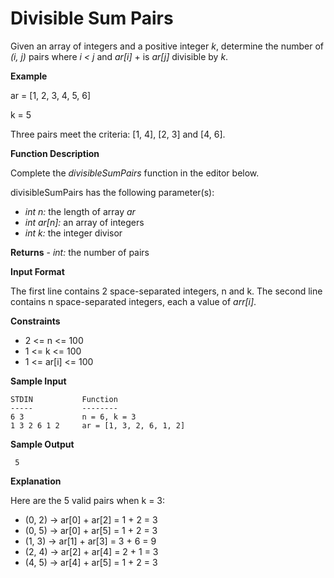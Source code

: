 # Divisible Sum Pairs

Given an array of integers and a positive integer *k*, determine the number of *(i, j)* pairs where *i < j* and *ar[i]* + is *ar[j]* divisible by *k*.

**Example**

ar = [1, 2, 3, 4, 5, 6]

k = 5

Three pairs meet the criteria: [1, 4], [2, 3] and [4, 6].

**Function Description**

Complete the *divisibleSumPairs* function in the editor below.

divisibleSumPairs has the following parameter(s):

- *int n:* the length of array *ar*
- *int ar[n]:* an array of integers
- *int k:* the integer divisor

**Returns**
\- *int:* the number of pairs

**Input Format**

The first line contains 2 space-separated integers, n and k.
The second line contains n space-separated integers, each a value of *arr[i]*.

**Constraints**

- 2 <= n <= 100
- 1 <= k <= 100
- 1 <= ar[i] <= 100

**Sample Input**

```
STDIN           Function
-----           --------
6 3             n = 6, k = 3
1 3 2 6 1 2     ar = [1, 3, 2, 6, 1, 2]
```

**Sample Output**

```
 5
```

**Explanation**

Here are the 5 valid pairs when k = 3:

- (0, 2) -> ar[0] + ar[2] = 1 + 2 = 3
- (0, 5) -> ar[0] + ar[5] = 1 + 2 = 3
- (1, 3) -> ar[1] + ar[3] = 3 + 6 = 9
- (2, 4) -> ar[2] + ar[4] = 2 + 1 = 3
- (4, 5) -> ar[4] + ar[5] = 1 + 2 = 3